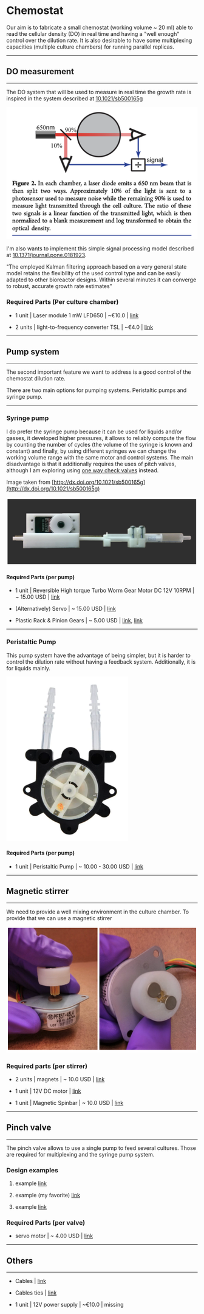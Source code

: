 # Chemostat

Our aim is to fabricate a small chemostat (working volume ~ 20 ml) able to read the cellular density (DO) in real time and having a "well enough" control over the dilution rate.
It is also desirable to have some multiplexing capacities (multiple culture chambers) for running parallel replicas.

----

## DO measurement

----

The DO system that will be used to measure in real time the growth rate is inspired in the system described at [10.1021/sb500165g](10.1021/sb500165g)

![image info](../images/DO_System_scheme.png "DO System")

I'm also wants to implement this simple signal processing model described at [10.1371/journal.pone.0181923](10.1371/journal.pone.0181923).

"The employed Kalman filtering approach based on a very general state model retains the flexibility of the used control type and can be easily adapted to other bioreactor designs. Within several minutes it can converge to robust, accurate growth rate estimates"

### Required Parts (Per culture chamber)

- 1 unit | Laser module 1 mW LFD650 | ~€10.0 | [link](https://www.conrad.com/p/laserfuchs-laser-module-dot-red-1-mw-lfd650-1-12-9-x-20-1695487)

- 2 units | light-to-frequency converter TSL | ~€4.0 | [link](https://www.conrad.com/p/tsl-235-r-light-to-frequency-converter-tsl-235-r-case-type-tht-10-5-v-178993)

----

## Pump system

----

The second important feature we want to address is a good control of the chemostat dilution rate.

There are two main options for pumping systems. Peristaltic pumps and syringe pump.

----

### Syringe pump

I do prefer the syringe pump because it can be used for liquids and/or gasses, it developed higher pressures, it allows to reliably compute the flow by counting the number of cycles (the volume of the syringe is known and constant) and finally, by using different syringes we can change the working volume range with the same motor and control systems. The main disadvantage is that it additionally requires the uses of pitch valves, although I am exploring using [one way check valves](https://en.wikipedia.org/wiki/Check_valve) instead.

Image taken from [http://dx.doi.org/10.1021/sb500165g](http://dx.doi.org/10.1021/sb500165g)

![image info](../images/Syringe_pump_photo.png "Syringe pump")

#### Required Parts (per pump)

- 1 unit | Reversible High torque Turbo Worm Gear Motor DC 12V 10RPM | ~ 15.00 USD | [link](https://www.banggood.com/Reversible-High-torque-Turbo-Worm-Gear-Motor-JGY370-DC-12V-10RPM-p-1051928.html?cur_warehouse=CN&rmmds=buy)

- (Alternatively) Servo | ~ 15.00 USD | [link](https://www.amazon.com/-/es/Hitec-32645S-HS-645MG-Torque-engranaje/dp/B003T6RSVQ)

- Plastic Rack & Pinion Gears | ~ 5.00 USD | [link](https://es.aliexpress.com/item/32400417811.html?spm=a2g0o.search0304.0.0.47b913b8W4AmZ1&algo_pvid=f01031e1-eb6c-477d-a3e0-f3294e5688d1&algo_exp_id=f01031e1-eb6c-477d-a3e0-f3294e5688d1-24), [link](https://es.aliexpress.com/item/1005003277679101.html?spm=a2g0o.productlist.0.0.230644acHTD5QG&algo_pvid=16b7aa9d-2348-4cb4-bebb-5227dd189ac6&algo_exp_id=16b7aa9d-2348-4cb4-bebb-5227dd189ac6-59&pdp_ext_f=%7B%22sku_id%22%3A%2212000024986889912%22%7D)

----

### Peristaltic Pump

This pump system have the advantage of being simpler, but it is harder to control the dilution rate without having a feedback system.
Additionally, it is for liquids mainly.

![Image info](../images/Peristaltic_pumps.png "Peristaltic pump")

#### Required Parts (per pump) 

- 1 unit | Peristaltic Pump | ~ 10.00 - 30.00 USD | [link](https://www.amazon.com/-/es/INTLLAB-dosificadora-perist%C3%A1ltico-laboratorio-anal%C3%ADtico/dp/B0791YL351/ref=sr_1_4?__mk_es_US=%C3%85M%C3%85%C5%BD%C3%95%C3%91&dchild=1&keywords=peristaltic+pump+arduino&qid=1635818338&sr=8-4)

----

## Magnetic stirrer

----

We need to provide a well mixing environment in the culture chamber.
To provide that we can use a magnetic stirrer

![image info](../images/Magnetic_stirrel.png "Syringe pump")

### Required parts (per stirrer)

- 2 units | magnets | ~ 10.0 USD | [link](https://www.amazon.com/-/es/refrigerador-peque%C3%B1os-redondos-cilindro-oficina/dp/B07873ZCY4/ref=sr_1_31?__mk_es_US=%C3%85M%C3%85%C5%BD%C3%95%C3%91&dchild=1&keywords=neodymium+magnet+disc&qid=1635234373&sr=8-31)

- 1 unit | 12V DC motor | [link](https://www.amazon.com/-/es/Motor-0-945-Modelo-Juguetes-Paquete/dp/B01M0XOOS5/ref=sr_1_8?__mk_es_US=%C3%85M%C3%85%C5%BD%C3%95%C3%91&dchild=1&keywords=12V+DC+motor+Arduino+compatible&qid=1635235710&sr=8-8)

- 1 unit | Magnetic Spinbar | ~ 10.0 USD | [link](https://www.amazon.com/Magnetic-Stirrer-Mixer-Spinbar-Stirring/dp/B01ISMV5G4?psc=1&pd_rd_w=NPUGW&pf_rd_p=c9b3a448-7c3c-4399-ac60-2bdc98844f72&pf_rd_r=MHQM3BPQ0MHWZQVY1N4E&pd_rd_r=92a2a093-b8af-4f21-a5ac-e481774bb1fd&pd_rd_wg=anwuT&ref_=sspa_dk_rhf_detail_pt_sub_2&spLa=ZW5jcnlwdGVkUXVhbGlmaWVyPUFJQlY3VkU5MlpISFQmZW5jcnlwdGVkSWQ9QTA3NzY2MjcxUTIxRkdMOTFEV0dFJmVuY3J5cHRlZEFkSWQ9QTAyMTE2NTkzTVEySjhOQ0RRN0g3JndpZGdldE5hbWU9c3BfcmhmX2RldGFpbCZhY3Rpb249Y2xpY2tSZWRpcmVjdCZkb05vdExvZ0NsaWNrPXRydWU=)

----

## Pinch valve

----

The pinch valve allows to use a single pump to feed several cultures.
Those are required for multiplexing and the syringe pump system.

### Design examples

1. example [link](https://www.youtube.com/watch?v=Fx_Uw13eh48)

2. example (my favorite) [link](https://www.youtube.com/watch?v=4raXnoKUtow)

3. example [link](http://depts.washington.edu/soslab/turbidostat/pmwiki/pmwiki.php?n=ConstructionManual.PinchValve)

### Required Parts (per valve)

- servo motor | ~ 4.00 USD | [link](https://altronics.cl/micro-servo-mg90s)

----

## Others

----

- Cables | [link](https://www.amazon.com/Elegoo-EL-CP-004-Multicolored-Breadboard-arduino/dp/B01EV70C78?psc=1&pd_rd_w=3dTu2&pf_rd_p=c9b3a448-7c3c-4399-ac60-2bdc98844f72&pf_rd_r=AM01CNZ1W1SGX9V5KS8H&pd_rd_r=527377dd-a330-4203-b019-5817de38ca2c&pd_rd_wg=vN8nH&ref_=sspa_dk_rhf_detail_pt_sub_15&spLa=ZW5jcnlwdGVkUXVhbGlmaWVyPUEyWE81SUc2RkcwNUYmZW5jcnlwdGVkSWQ9QTAxMzUyNzRVUDNTNktGTUtDVEsmZW5jcnlwdGVkQWRJZD1BMDY2NjMyNkNaSzJFSEE5RjVYWiZ3aWRnZXROYW1lPXNwX3JoZl9kZXRhaWwmYWN0aW9uPWNsaWNrUmVkaXJlY3QmZG9Ob3RMb2dDbGljaz10cnVl)

- Cables ties | [link](https://www.amazon.com/TR-Industrial-TR88301-Multi-Purpose-Cable/dp/B01018DB2E/ref=sr_1_1?dchild=1&keywords=mini+zip+ties&qid=1635230808&sr=8-1)

- 1 unit | 12V power supply | ~€10.0 | missing